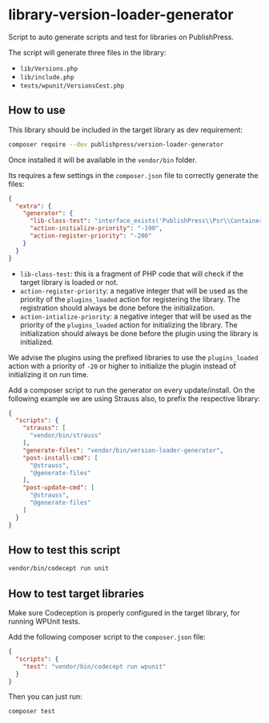 # library-version-loader-generator
Script to auto generate scripts and test for libraries on PublishPress.

The script will generate three files in the library:

- `lib/Versions.php`
- `lib/include.php`
- `tests/wpunit/VersionsCest.php`

## How to use

This library should be included in the target library as dev requirement:

```bash
composer require --dev publishpress/version-loader-generator
```

Once installed it will be available in the `vendor/bin` folder.

Its requires a few settings in the `composer.json` file to correctly generate the files:

```json
{
  "extra": {
    "generator": {
      "lib-class-test": "interface_exists('PublishPress\\Psr\\Container\\ContainerInterface')",
      "action-initialize-priority": "-190",
      "action-register-priority": "-200"
    }
  }
}
```

* `lib-class-test`: this is a fragment of PHP code that will check if the target library is loaded or not.
* `action-register-priority`: a negative integer that will be used as the priority of the `plugins_loaded` action for registering the library. The registration should always be done before the initialization.
* `action-intialize-priority`: a negative integer that will be used as the priority of the `plugins_loaded` action for initializing the library. The initialization should always be done before the plugin using the library is initialized.

We advise the plugins using the prefixed libraries to use the `plugins_loaded` action with a priority of `-20` or higher to initialize the plugin instead of initializing it on run time.

Add a composer script to run the generator on every update/install. On the following example we are using Strauss also, to prefix the respective library:

```json
{
  "scripts": {
    "strauss": [
      "vendor/bin/strauss"
    ],
    "generate-files": "vendor/bin/version-loader-generator",
    "post-install-cmd": [
      "@strauss",
      "@generate-files"
    ],
    "post-update-cmd": [
      "@strauss",
      "@generate-files"
    ]
  }
}
```



## How to test this script

```bash
vendor/bin/codecept run unit
```

## How to test target libraries

Make sure Codeception is properly configured in the target library, for running WPUnit tests.

Add the following composer script to the `composer.json` file:

```json
{
  "scripts": {
    "test": "vendor/bin/codecept run wpunit"
  }
}
```

Then you can just run:

```bash
composer test
```
